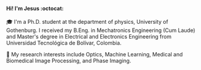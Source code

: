 #### Hi! I'm Jesus :octocat: 

:mortar_board: I'm a Ph.D. student at the department of physics, University of Gothenburg. I received my B.Eng. in Mechatronics Engineering (Cum Laude) and Master's degree in Electrical and Electronics Engineering from Universidad Tecnológica de Bolívar, Colombia. 

:dart: My research interests include Optics, Machine Learning, Medical and Biomedical Image Processing, and Phase Imaging. 
